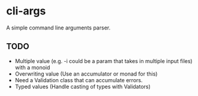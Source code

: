 # cli-args

A simple command line arguments parser.

## TODO

* Multiple value (e.g. -i could be a param that takes in multiple input files) with a monoid
* Overwriting value (Use an accumulator or monad for this)
* Need a Validation class that can accumulate errors.
* Typed values (Handle casting of types with Validators)
